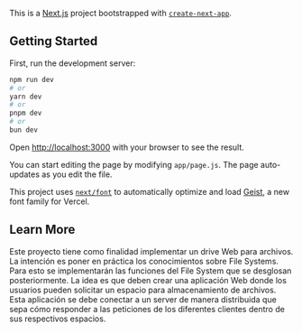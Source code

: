 This is a [Next.js](https://nextjs.org) project bootstrapped with [`create-next-app`](https://github.com/vercel/next.js/tree/canary/packages/create-next-app).

## Getting Started

First, run the development server:

```bash
npm run dev
# or
yarn dev
# or
pnpm dev
# or
bun dev
```

Open [http://localhost:3000](http://localhost:3000) with your browser to see the result.

You can start editing the page by modifying `app/page.js`. The page auto-updates as you edit the file.

This project uses [`next/font`](https://nextjs.org/docs/app/building-your-application/optimizing/fonts) to automatically optimize and load [Geist](https://vercel.com/font), a new font family for Vercel.

## Learn More

Este proyecto tiene como finalidad implementar un drive Web para archivos. La intención es poner
en práctica los conocimientos sobre File Systems. Para esto se implementarán las funciones del File
System que se desglosan posteriormente.
La idea es que deben crear una aplicación Web donde los usuarios pueden solicitar un espacio para
almacenamiento de archivos. Esta aplicación se debe conectar a un server de manera distribuida
que sepa cómo responder a las peticiones de los diferentes clientes dentro de sus respectivos
espacios.
